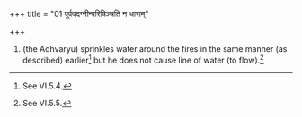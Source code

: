 +++
title = "01 पूर्ववदग्नीन्परिषिञ्चति न धाराम्"

+++
1. (the Adhvaryu) sprinkles water around the fires in the same manner (as described) earlier[^1] but he does not cause line of water (to flow).[^2]  

[^1]: See VI.5.4.  

[^2]: See VI.5.5.  
